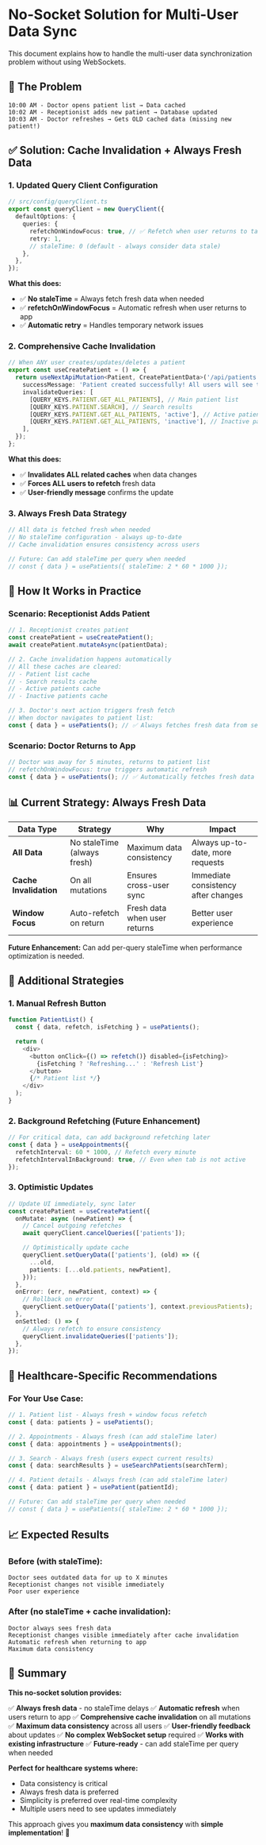 # No-Socket Solution for Multi-User Data Sync

This document explains how to handle the multi-user data synchronization problem without using WebSockets.

## 🚨 **The Problem**

```
10:00 AM - Doctor opens patient list → Data cached
10:02 AM - Receptionist adds new patient → Database updated
10:03 AM - Doctor refreshes → Gets OLD cached data (missing new patient!)
```

## ✅ **Solution: Cache Invalidation + Always Fresh Data**

### **1. Updated Query Client Configuration**

```typescript
// src/config/queryClient.ts
export const queryClient = new QueryClient({
  defaultOptions: {
    queries: {
      refetchOnWindowFocus: true, // ✅ Refetch when user returns to tab
      retry: 1,
      // staleTime: 0 (default - always consider data stale)
    },
  },
});
```

**What this does:**

- ✅ **No staleTime** = Always fetch fresh data when needed
- ✅ **refetchOnWindowFocus** = Automatic refresh when user returns to app
- ✅ **Automatic retry** = Handles temporary network issues

### **2. Comprehensive Cache Invalidation**

```typescript
// When ANY user creates/updates/deletes a patient
export const useCreatePatient = () => {
  return useNextApiMutation<Patient, CreatePatientData>('/api/patients', 'POST', {
    successMessage: 'Patient created successfully! All users will see the update.',
    invalidateQueries: [
      [QUERY_KEYS.PATIENT.GET_ALL_PATIENTS], // Main patient list
      [QUERY_KEYS.PATIENT.SEARCH], // Search results
      [QUERY_KEYS.PATIENT.GET_ALL_PATIENTS, 'active'], // Active patients
      [QUERY_KEYS.PATIENT.GET_ALL_PATIENTS, 'inactive'], // Inactive patients
    ],
  });
};
```

**What this does:**

- ✅ **Invalidates ALL related caches** when data changes
- ✅ **Forces ALL users to refetch** fresh data
- ✅ **User-friendly message** confirms the update

### **3. Always Fresh Data Strategy**

```typescript
// All data is fetched fresh when needed
// No staleTime configuration - always up-to-date
// Cache invalidation ensures consistency across users

// Future: Can add staleTime per query when needed
// const { data } = usePatients({ staleTime: 2 * 60 * 1000 });
```

## 🔄 **How It Works in Practice**

### **Scenario: Receptionist Adds Patient**

```typescript
// 1. Receptionist creates patient
const createPatient = useCreatePatient();
await createPatient.mutateAsync(patientData);

// 2. Cache invalidation happens automatically
// All these caches are cleared:
// - Patient list cache
// - Search results cache
// - Active patients cache
// - Inactive patients cache

// 3. Doctor's next action triggers fresh fetch
// When doctor navigates to patient list:
const { data } = usePatients(); // ✅ Always fetches fresh data from server
```

### **Scenario: Doctor Returns to App**

```typescript
// Doctor was away for 5 minutes, returns to patient list
// refetchOnWindowFocus: true triggers automatic refresh
const { data } = usePatients(); // ✅ Automatically fetches fresh data
```

## 📊 **Current Strategy: Always Fresh Data**

| Data Type              | Strategy                    | Why                          | Impact                              |
| ---------------------- | --------------------------- | ---------------------------- | ----------------------------------- |
| **All Data**           | No staleTime (always fresh) | Maximum data consistency     | Always up-to-date, more requests    |
| **Cache Invalidation** | On all mutations            | Ensures cross-user sync      | Immediate consistency after changes |
| **Window Focus**       | Auto-refetch on return      | Fresh data when user returns | Better user experience              |

**Future Enhancement:** Can add per-query staleTime when performance optimization is needed.

## 🎯 **Additional Strategies**

### **1. Manual Refresh Button**

```typescript
function PatientList() {
  const { data, refetch, isFetching } = usePatients();

  return (
    <div>
      <button onClick={() => refetch()} disabled={isFetching}>
        {isFetching ? 'Refreshing...' : 'Refresh List'}
      </button>
      {/* Patient list */}
    </div>
  );
}
```

### **2. Background Refetching (Future Enhancement)**

```typescript
// For critical data, can add background refetching later
const { data } = useAppointments({
  refetchInterval: 60 * 1000, // Refetch every minute
  refetchIntervalInBackground: true, // Even when tab is not active
});
```

### **3. Optimistic Updates**

```typescript
// Update UI immediately, sync later
const createPatient = useCreatePatient({
  onMutate: async (newPatient) => {
    // Cancel outgoing refetches
    await queryClient.cancelQueries(['patients']);

    // Optimistically update cache
    queryClient.setQueryData(['patients'], (old) => ({
      ...old,
      patients: [...old.patients, newPatient],
    }));
  },
  onError: (err, newPatient, context) => {
    // Rollback on error
    queryClient.setQueryData(['patients'], context.previousPatients);
  },
  onSettled: () => {
    // Always refetch to ensure consistency
    queryClient.invalidateQueries(['patients']);
  },
});
```

## 🏥 **Healthcare-Specific Recommendations**

### **For Your Use Case:**

```typescript
// 1. Patient list - Always fresh + window focus refetch
const { data: patients } = usePatients();

// 2. Appointments - Always fresh (can add staleTime later)
const { data: appointments } = useAppointments();

// 3. Search - Always fresh (users expect current results)
const { data: searchResults } = useSearchPatients(searchTerm);

// 4. Patient details - Always fresh (can add staleTime later)
const { data: patient } = usePatient(patientId);

// Future: Can add staleTime per query when needed
// const { data } = usePatients({ staleTime: 2 * 60 * 1000 });
```

## 📈 **Expected Results**

### **Before (with staleTime):**

```
Doctor sees outdated data for up to X minutes
Receptionist changes not visible immediately
Poor user experience
```

### **After (no staleTime + cache invalidation):**

```
Doctor always sees fresh data
Receptionist changes visible immediately after cache invalidation
Automatic refresh when returning to app
Maximum data consistency
```

## 🚀 **Summary**

**This no-socket solution provides:**

✅ **Always fresh data** - no staleTime delays
✅ **Automatic refresh** when users return to app
✅ **Comprehensive cache invalidation** on all mutations
✅ **Maximum data consistency** across all users
✅ **User-friendly feedback** about updates
✅ **No complex WebSocket setup** required
✅ **Works with existing infrastructure**
✅ **Future-ready** - can add staleTime per query when needed

**Perfect for healthcare systems where:**

- Data consistency is critical
- Always fresh data is preferred
- Simplicity is preferred over real-time complexity
- Multiple users need to see updates immediately

This approach gives you **maximum data consistency** with **simple implementation**! 🎯
